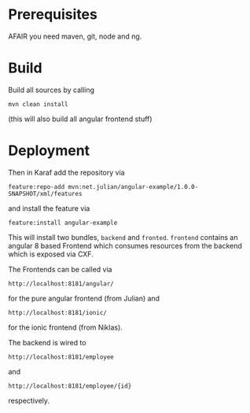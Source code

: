# Prerequisites

AFAIR you need maven, git, node and ng.

# Build 

Build all sources by calling

```
mvn clean install
```
(this will also build all angular frontend stuff)

# Deployment

Then in Karaf add the repository via
```
feature:repo-add mvn:net.julian/angular-example/1.0.0-SNAPSHOT/xml/features
```
and install the feature via
```
feature:install angular-example
```

This will install two bundles, `backend` and `fronted`.
`frontend` contains an angular 8 based Frontend which consumes resources from the backend which is exposed via CXF.

The Frontends can be called via
```
http://localhost:8181/angular/
```
for the pure angular frontend (from Julian) and
```
http://localhost:8181/ionic/
```
 for the ionic frontend (from Niklas).
 
The backend is wired to
```
http://localhost:8181/employee
```
and
```
http://localhost:8181/employee/{id}
```
respectively.